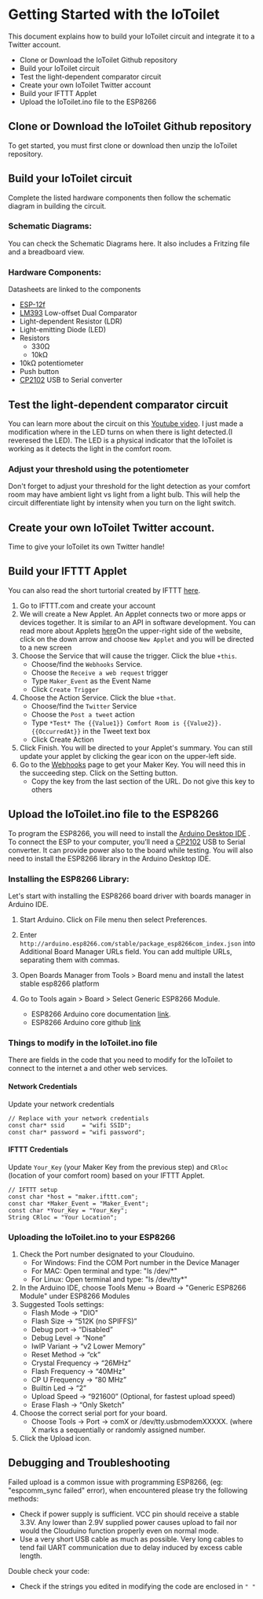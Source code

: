 # Getting Started with the IoToilet
This document explains how to build your IoToilet circuit and integrate it to a Twitter account.
* Clone or Download the IoToilet Github repository
* Build your IoToilet circuit
* Test the light-dependent comparator circuit
* Create your own IoToilet Twitter account
* Build your IFTTT Applet
* Upload the IoToilet.ino file to the ESP8266

## Clone or Download the IoToilet Github repository
To get started, you must first clone or download then unzip the IoToilet repository.

## Build your IoToilet circuit 
Complete the listed hardware components then follow the schematic diagram in building the circuit.
### Schematic Diagrams:
You can check the Schematic Diagrams here. It also includes a Fritzing file
and a breadboard view.
### Hardware Components:
Datasheets are linked to the components
* [ESP-12f](https://www.elecrow.com/download/ESP-12F.pdf)
* [LM393](http://www.ti.com/lit/ds/symlink/lm393-n.pdf) Low-offset Dual Comparator 
* Light-dependent Resistor (LDR)
* Light-emitting Diode (LED)
* Resistors
    * 330Ω
    * 10kΩ
* 10kΩ potentiometer
* Push button
* [CP2102](https://www.sparkfun.com/datasheets/IC/cp2102.pdf) USB to Serial converter

## Test the light-dependent comparator circuit
You can learn more about the circuit on this [Youtube video](https://www.youtube.com/watch?v=McPBS7IAUZA&t=70s). I just made a modification where in the LED turns on when there is light detected.(I reveresed the LED). The LED is a physical indicator that the IoToilet is working as it detects the light in the comfort room.

### Adjust your threshold using the potentiometer
Don't forget to adjust your threshold for the light detection as your comfort room may have ambient light vs light from a light bulb. This will help the circuit differentiate light by intensity when you turn on the light switch.

## Create your own IoToilet Twitter account.
Time to give your IoToilet its own Twitter handle!

## Build your IFTTT Applet
You can also read the short turtorial created by IFTTT [here](https://help.ifttt.com/hc/en-us/articles/115010361388-How-do-I-create-an-Applet-).
1. Go to IFTTT.com and create your account
2. We will create a New Applet. An Applet connects two or more apps or devices together. It is similar to an API in software development. You can read more about Applets [here](https://help.ifttt.com/hc/en-us/articles/115010361348-What-is-an-Applet-)On the upper-right side of the website, click on the down arrow and choose `New Applet` and you will be directed to a new screen
3. Choose the Service that will cause the trigger. Click the blue `+this`.
    * Choose/find the `Webhooks` Service.
    * Choose the `Receive a web request` trigger
    * Type `Maker_Event` as the Event Name
    * Click `Create Trigger`
4. Choose the Action Service. Click the blue `+that`.
    * Choose/find the `Twitter` Service
    * Choose the `Post a tweet` action
    * Type `*Test* The {{Value1}} Comfort Room is {{Value2}}. {{OccurredAt}}` in the Tweet text box
    * Click Create Action
5. Click Finish. You will be directed to your Applet's summary. You can still update your applet by clicking the gear icon on the upper-left side.
6. Go to the [Webhooks](https://ifttt.com/maker_webhooks) page to get your Maker Key. You will need this in the succeeding step. Click on the Setting button.
    * Copy the key from the last section of the URL. Do not give this key to others

## Upload the IoToilet.ino file to the ESP8266
To program the ESP8266, you will need to install the [Arduino Desktop IDE](https://www.arduino.cc/en/Main/Software) . To connect the ESP to your computer, you’ll need a [CP2102](https://www.sparkfun.com/datasheets/IC/cp2102.pdf) USB to Serial converter. It can provide power also to the board while testing.
You will also need to install the ESP8266 library in the Arduino Desktop IDE.

### Installing the ESP8266 Library:
Let's start with installing the ESP8266 board driver with boards manager in Arduino IDE. 

1. Start Arduino. Click on File menu then select Preferences.
2. Enter `http://arduino.esp8266.com/stable/package_esp8266com_index.json` into Additional Board Manager URLs field. You can add multiple URLs, separating them with commas. 
    
3. Open Boards Manager from Tools > Board menu and install the latest stable esp8266 platform 
4. Go to Tools again >  Board > Select Generic ESP8266 Module.
    - ESP8266 Arduino core documentation [link](https://arduino-esp8266.readthedocs.io/en/2.4.2/).
    - ESP8266 Arduino core github [link](https://github.com/esp8266/Arduino)

### Things to modify in the IoToilet.ino file
There are fields in the code that you need to modify for the IoToilet to connect to the internet a and other web services.

#### Network Credentials
Update your network credentials 
```
// Replace with your network credentials
const char* ssid     = "wifi SSID";
const char* password = "wifi password";
```
#### IFTTT Credentials
Update `Your_Key` (your Maker Key from the previous step) and `CRloc` (location of your comfort room) based on your IFTTT Applet. 
```
// IFTTT setup
const char *host = "maker.ifttt.com";
const char *Maker_Event = "Maker_Event";
const char *Your_Key = "Your_Key";
String CRloc = "Your Location";
```
### Uploading the IoToilet.ino to your ESP8266 
1. Check the Port number designated to your Clouduino.
    - For Windows: Find the COM Port number in the Device Manager
    - For MAC: Open terminal and type: "ls /dev/*"
    - For Linux: Open terminal and type: "ls /dev/tty*"
2. In the Arduino IDE, choose Tools Menu -> Board -> "Generic ESP8266 Module" under ESP8266 Modules
3. Suggested Tools settings:
    - Flash Mode -> "DIO"
    - Flash Size -> “512K (no SPIFFS)”
    - Debug port -> “Disabled” 
    - Debug Level -> “None”
    - IwIP Variant -> “v2 Lower Memory”
    - Reset Method -> “ck”
    - Crystal Frequency -> “26MHz”
    - Flash Frequency -> “40MHz”
    - CP U Frequency -> “80 MHz”
    - Builtin Led -> “2”
    - Upload Speed -> “921600” (Optional, for fastest upload speed)
    - Erase Flash -> “Only Sketch”
4. Choose the correct serial port for your board.
    - Choose Tools -> Port -> comX or /dev/tty.usbmodemXXXXX. (where X marks a sequentially or randomly assigned number.
5. Click the Upload icon.

##  Debugging and Troubleshooting
Failed upload is a common issue with programming ESP8266, (eg: "espcomm_sync failed" error), when encountered please try the following methods:
 - Check if power supply is sufficient. VCC pin should receive a stable 3.3V. Any lower than 2.9V supplied power causes upload to fail nor would the Clouduino function properly even on normal mode.
 - Use a very short USB cable as much as possible. Very long cables to tend fail UART communication due to delay induced by excess cable length.

Double check your code:
- Check if the strings you edited in modifying the code are enclosed in `" "`